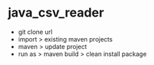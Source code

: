 # java_csv_reader

- git clone url 
- import > existing maven projects
- maven > update project
- run as > maven build > clean install package